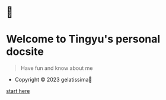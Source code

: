 <!-- _coverpage.md -->
# 🍨
# Welcome to Tingyu's personal docsite
> Have fun and know about me

- Copyright © 2023 gelatissima🍨

[start here](README.md)
